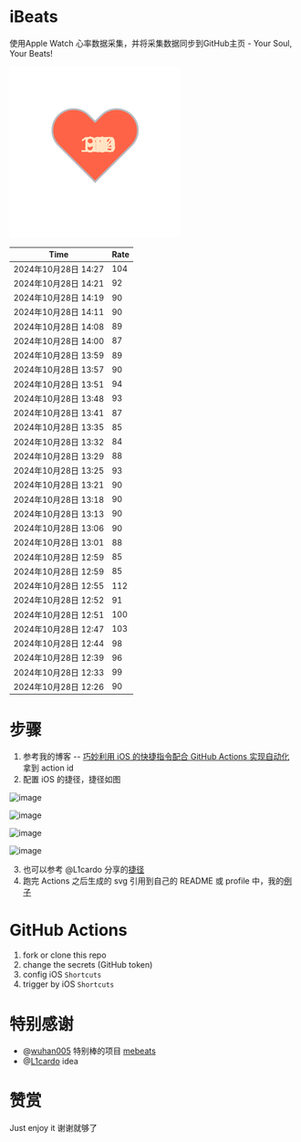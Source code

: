 # iBeats
使用Apple Watch 心率数据采集，并将采集数据同步到GitHub主页 - Your Soul, Your Beats!

![](./files/heart.svg)

<!--START_SECTION:my_heart_rate-->
| Time | Rate | 
 | ---- | ---- | 
| 2024年10月28日 14:27 | 104 |
| 2024年10月28日 14:21 | 92 |
| 2024年10月28日 14:19 | 90 |
| 2024年10月28日 14:11 | 90 |
| 2024年10月28日 14:08 | 89 |
| 2024年10月28日 14:00 | 87 |
| 2024年10月28日 13:59 | 89 |
| 2024年10月28日 13:57 | 90 |
| 2024年10月28日 13:51 | 94 |
| 2024年10月28日 13:48 | 93 |
| 2024年10月28日 13:41 | 87 |
| 2024年10月28日 13:35 | 85 |
| 2024年10月28日 13:32 | 84 |
| 2024年10月28日 13:29 | 88 |
| 2024年10月28日 13:25 | 93 |
| 2024年10月28日 13:21 | 90 |
| 2024年10月28日 13:18 | 90 |
| 2024年10月28日 13:13 | 90 |
| 2024年10月28日 13:06 | 90 |
| 2024年10月28日 13:01 | 88 |
| 2024年10月28日 12:59 | 85 |
| 2024年10月28日 12:59 | 85 |
| 2024年10月28日 12:55 | 112 |
| 2024年10月28日 12:52 | 91 |
| 2024年10月28日 12:51 | 100 |
| 2024年10月28日 12:47 | 103 |
| 2024年10月28日 12:44 | 98 |
| 2024年10月28日 12:39 | 96 |
| 2024年10月28日 12:33 | 99 |
| 2024年10月28日 12:26 | 90 |

<!--END_SECTION:my_heart_rate-->

# 步骤
1. 参考我的博客 -- [巧妙利用 iOS 的快捷指令配合 GitHub Actions 实现自动化](https://github.com/yihong0618/gitblog/issues/198) 拿到 action id
2. 配置 iOS 的捷径，捷径如图

![image](https://user-images.githubusercontent.com/15976103/122154218-0db0b480-ce97-11eb-93bb-5aec07c558dc.png)

![image](https://user-images.githubusercontent.com/15976103/122154236-186b4980-ce97-11eb-8e4b-70551a0391ae.png)

![image](https://user-images.githubusercontent.com/15976103/122154268-2d47dd00-ce97-11eb-902e-3acf292265a9.png)

![image](https://user-images.githubusercontent.com/15976103/122174055-fa144680-ceb4-11eb-9be2-3eb83cd516f7.png)

3. 也可以参考 @L1cardo 分享的[捷径](https://www.icloud.com/shortcuts/6ab6047b459c41ad822ad6b94b1c03d4)
4. 跑完 Actions 之后生成的 svg 引用到自己的 README 或 profile 中，我的[例子](https://github.com/yihong0618) 

# GitHub Actions

1. fork or clone this repo
2. change the secrets (GitHub token)
3. config iOS `Shortcuts` 
4. trigger by iOS `Shortcuts`

# 特别感谢
- @[wuhan005](https://github.com/wuhan005) 特别棒的项目 [mebeats](https://github.com/wuhan005/mebeats)
- @[L1cardo](https://github.com/L1cardo) idea

# 赞赏
Just enjoy it
谢谢就够了
